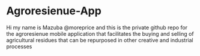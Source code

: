 # Agroresienue-App
Hi my name is Mazuba @moreprice
and this is the private github repo for the agroresienue mobile application 
that facilitates the buying and selling of agricultural residues that 
can be repurposed in other creative and industrial processes
